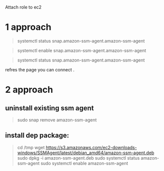 Attach role to ec2  

# 1 approach
> systemctl status snap.amazon-ssm-agent.amazon-ssm-agent

> systemctl enable snap.amazon-ssm-agent.amazon-ssm-agent

> systemctl status  snap.amazon-ssm-agent.amazon-ssm-agent

refres the page you can connect .

# 2 approach
## uninstall existing ssm agent 
> sudo snap remove amazon-ssm-agent
## install dep package:
> cd /tmp
> wget https://s3.amazonaws.com/ec2-downloads-windows/SSMAgent/latest/debian_amd64/amazon-ssm-agent.deb
> sudo dpkg -i amazon-ssm-agent.deb
> sudo systemctl status amazon-ssm-agent
> sudo systemctl enable amazon-ssm-agent 
